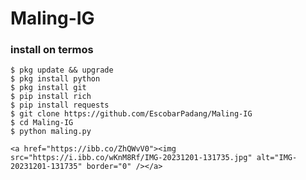 # Maling-IG  
### install on termos
    $ pkg update && upgrade
    $ pkg install python
    $ pkg install git
    $ pip install rich
    $ pip install requests
    $ git clone https://github.com/EscobarPadang/Maling-IG
    $ cd Maling-IG
    $ python maling.py   

    <a href="https://ibb.co/ZhQWvV0"><img src="https://i.ibb.co/wKnM8Rf/IMG-20231201-131735.jpg" alt="IMG-20231201-131735" border="0" /></a>
